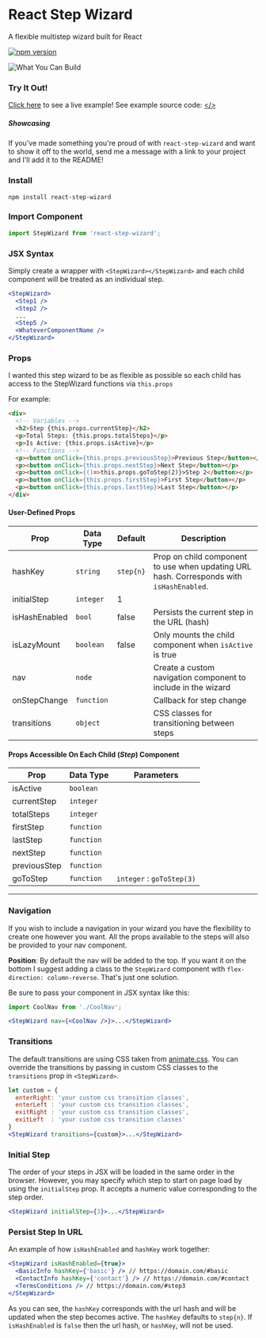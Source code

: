 # React Step Wizard
A flexible multistep wizard built for React

[![npm version](https://badge.fury.io/js/react-step-wizard.svg)](https://badge.fury.io/js/react-step-wizard)

![What You Can Build](https://raw.githubusercontent.com/jcmcneal/react-step-wizard/master/example.gif)

### Try It Out!
<a href='https://jcmcneal.github.io/react-step-wizard/app/'>Click here</a> to see a live example! See example source code: [</>](https://github.com/jcmcneal/react-step-wizard/tree/master/app)

##### Showcasing
If you've made something you're proud of with `react-step-wizard` and want to show it off to the world, send me a message with a link to your project and I'll add it to the README!

### Install
```
npm install react-step-wizard
```

### Import Component
```js
import StepWizard from 'react-step-wizard';
```

### JSX Syntax
Simply create a wrapper with `<StepWizard></StepWizard>` and each child component will be treated as an individual step.
```jsx
<StepWizard>
  <Step1 />
  <Step2 />
  ...
  <Step5 />
  <WhateverComponentName />
</StepWizard>
```

### Props
I wanted this step wizard to be as flexible as possible so each child has access to the StepWizard functions via `this.props`

For example:
```html
<div>
  <!-- Variables -->
  <h2>Step {this.props.currentStep}</h2>
  <p>Total Steps: {this.props.totalSteps}</p>
  <p>Is Active: {this.props.isActive}</p>
  <!-- Functions -->
  <p><button onClick={this.props.previousStep}>Previous Step</button></p>
  <p><button onClick={this.props.nextStep}>Next Step</button></p>
  <p><button onClick={()=>this.props.goToStep(2)}>Step 2</button></p>
  <p><button onClick={this.props.firstStep}>First Step</button></p>
  <p><button onClick={this.props.lastStep}>Last Step</button></p>
</div>
```
#### User-Defined Props
Prop | Data Type | Default | Description
--- | --- | --- | ---
hashKey | `string` |`step{n}`| Prop on child component to use when updating URL hash. Corresponds with `isHashEnabled`.
initialStep | `integer` | 1
isHashEnabled | `bool` | false | Persists the current step in the URL (hash)
isLazyMount | `boolean` | false | Only mounts the child component when `isActive` is true
nav | `node` || Create a custom navigation component to include in the wizard
onStepChange | `function` || Callback for step change
transitions | `object`  || CSS classes for transitioning between steps

#### Props Accessible On Each Child (_Step_) Component
Prop | Data Type | Parameters
--- | --- | ---
isActive | `boolean`
currentStep | `integer`
totalSteps | `integer`
firstStep | `function`
lastStep | `function`
nextStep | `function`
previousStep | `function`
goToStep | `function` | `integer` : `goToStep(3)`
---
### Navigation
If you wish to include a navigation in your wizard you have the flexibility to create one however you want. All the props available to the steps will also be provided to your nav component.

**Position**: By default the nav will be added to the top. If you want it on the bottom I suggest adding a class to the `StepWizard` component with `flex-direction: column-reverse`. That's just one solution.

Be sure to pass your component in JSX syntax like this:
```jsx
import CoolNav from './CoolNav';

<StepWizard nav={<CoolNav />}>...</StepWizard>
```

### Transitions
The default transitions are using CSS taken from [animate.css](https://daneden.github.io/animate.css/). You can override the transitions by passing in custom CSS classes to the `transitions` prop in `<StepWizard>`.
```jsx
let custom = {
  enterRight: 'your custom css transition classes',
  enterLeft : 'your custom css transition classes',
  exitRight : 'your custom css transition classes',
  exitLeft  : 'your custom css transition classes'
}
<StepWizard transitions={custom}>...</StepWizard>
```

### Initial Step
The order of your steps in JSX will be loaded in the same order in the browser. However, you may specify which step to start on page load by using the `initialStep` prop. It accepts a numeric value corresponding to the step order.

```jsx
<StepWizard initialStep={3}>...</StepWizard>
```

### Persist Step In URL
An example of how `isHashEnabled` and `hashKey` work together:
```jsx
<StepWizard isHashEnabled={true}>
  <BasicInfo hashKey={'basic'} /> // https://domain.com/#basic
  <ContactInfo hashKey={'contact'} /> // https://domain.com/#contact
  <TermsConditions /> // https://domain.com/#step3
</StepWizard>
```
As you can see, the `hashKey` corresponds with the url hash and will be updated when the step becomes active. The `hashKey` defaults to `step{n}`. If `isHashEnabled` is `false` then the url hash, or `hashKey`, will not be used.
